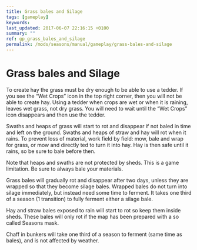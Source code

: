 ```yaml
---
title: Grass bales and Silage
tags: [gameplay]
keywords:
last_updated: 2017-06-07 22:16:15 +0100
summary: ""
ref: gp_grass_bales_and_silage
permalink: /mods/seasons/manual/gameplay/grass-bales-and-silage
---
```


# Grass bales and Silage

To  create hay  the grass must be dry enough to be able to use a tedder. If you see the “Wet Crops” icon in the top right corner, then you will not be able to create hay. Using a tedder when crops are wet or when it is raining, leaves wet grass, not dry grass. You will need to wait until the “Wet Crops” icon disappears and then use the tedder.

Swaths and heaps of grass will start to rot and disappear if not baled in time and left on the ground. Swaths and heaps of straw and hay will rot when it rains. To prevent loss of material, work field by field: mow, bale and wrap for grass, or mow and directly ted to turn it into hay. Hay is then safe until it rains, so be sure to bale before then.

Note that heaps and swaths are not protected by sheds. This is a game limitation. Be sure to always bale your materials.

Grass bales will gradually rot and disappear after two days, unless they are wrapped so that they become silage bales. Wrapped bales do not turn into silage immediately, but instead need some time to ferment. It takes one third of a season (1 transition) to fully ferment either a silage bale.

Hay and straw bales exposed to rain will start to rot so keep them inside sheds. These bales will only rot if the map has been prepared with a so called Seasons mask.

Chaff in bunkers will take one third of a season to ferment (same time as bales), and is not affected by weather.

